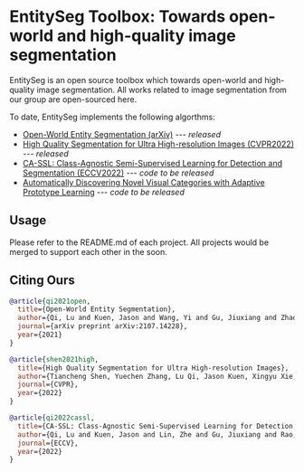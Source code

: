 # EntitySeg Toolbox: Towards open-world and high-quality image segmentation

EntitySeg is an open source toolbox which towards open-world and high-quality image segmentation. All works related to image segmentation from our group are open-sourced here.

To date, EntitySeg implements the following algorthms:

* [Open-World Entity Segmentation (arXiv)](Entity/README.md) --- _released_ 
* [High Quality Segmentation for Ultra High-resolution Images (CVPR2022)](High-Quality-Segmention/README.md) --- _released_
* [CA-SSL: Class-Agnostic Semi-Supervised Learning for Detection and Segmentation (ECCV2022)]() --- _code to be released_
* [Automatically Discovering Novel Visual Categories with Adaptive Prototype Learning]() --- _code to be released_


## Usage

Please refer to the README.md of each project. All projects would be merged to support each other in the soon.


## Citing Ours


```BibTeX
@article{qi2021open,
  title={Open-World Entity Segmentation},
  author={Qi, Lu and Kuen, Jason and Wang, Yi and Gu, Jiuxiang and Zhao, Hengshuang and Lin, Zhe and Torr, Philip and Jia, Jiaya},
  journal={arXiv preprint arXiv:2107.14228},
  year={2021}
}

@article{shen2021high,
  title={High Quality Segmentation for Ultra High-resolution Images},
  author={Tiancheng Shen, Yuechen Zhang, Lu Qi, Jason Kuen, Xingyu Xie, Jianlong Wu, Zhe Lin, Jiaya Jia},
  journal={CVPR},
  year={2022}
}

@article{qi2022cassl,
  title={CA-SSL: Class-Agnostic Semi-Supervised Learning for Detection and Segmentation},
  author={Qi, Lu and Kuen, Jason and Lin, Zhe and Gu, Jiuxiang and Rao, Fengyun and Li, Dian and Guo, Weidong and Wen, Zhen and Yang, Ming-Hsuan and Jia, Jiaya},
  journal={ECCV},
  year={2022}
}

```
